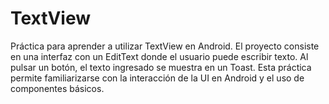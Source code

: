 # TextView
Práctica para aprender a utilizar TextView en Android. El proyecto consiste en una interfaz con un EditText donde el usuario puede escribir texto. Al pulsar un botón, el texto ingresado se muestra en un Toast. Esta práctica permite familiarizarse con la interacción de la UI en Android y el uso de componentes básicos.
